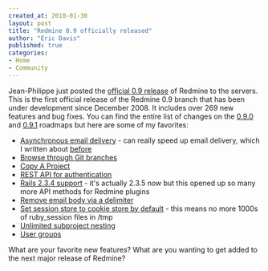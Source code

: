 ```yaml
---
created_at: 2010-01-30
layout: post
title: "Redmine 0.9 officially released"
author: "Eric Davis"
published: true
categories:
- Home
- Community
---
```


Jean-Philippe just posted the [official 0.9 release][release] of Redmine to the servers.  This is the first official release of the Redmine 0.9 branch that has been under development since December 2008.  It includes over 269 new features and bug fixes.  You can find the entire list of changes on the [0.9.0][] and [0.9.1][] roadmaps but here are some of my favorites:

* [Asynchronous email delivery][#613] - can really speed up email delivery, which I written about [before][async email]
* [Browse through Git branches][#1406]
* [Copy A Project][#886]
* [REST API for authentication][#3920]
* [Rails 2.3.4 support][#3597] - it's actually 2.3.5 now but this opened up so many more API methods for Redmine plugins
* [Remove email body via a delimiter][#4409]
* [Set session store to cookie store by default][#2628] - this means no more 1000s of ruby_session files in /tmp
* [Unlimited subproject nesting][#594]
* [User groups][#1018]

What are your favorite new features?  What are you wanting to get added to the next major release of Redmine?

[release]: http://www.redmine.org/news/33
[0.9.0]: http://www.redmine.org/versions/show/6
[0.9.1]: http://www.redmine.org/versions/show/15
[async email]: http://redmineblog.com/articles/asynchronous-email-delivery/

[#594]: http://www.redmine.org/issues/594
[#1018]: http://www.redmine.org/issues/1018
[#886]: http://www.redmine.org/issues/886
[#1406]: http://www.redmine.org/issues/1406
[#2628]: http://www.redmine.org/issues/2628
[#3597]: http://www.redmine.org/issues/3597
[#3920]: http://www.redmine.org/issues/3920
[#613]: http://www.redmine.org/issues/613
[#4409]: http://www.redmine.org/issues/4409
